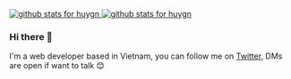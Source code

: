 <a href="https://github.com/huygn">
  <img src="https://github-readme-stats.vercel.app/api?username=huygn&show_icons=true&icon_color=0366d6&bg_color=ffffff&hide_title=true" alt="github stats for huygn">
</a>

<a href="https://github.com/huygn?tab=repositories">
  <img src="https://github-readme-stats.vercel.app/api/top-langs?username=huygn&layout=compact" alt="github stats for huygn">
</a>

### Hi there 👋

I'm a web developer based in Vietnam, you can follow me on [Twitter](https://twitter.com/_huygn), DMs are open if want to talk 😊
